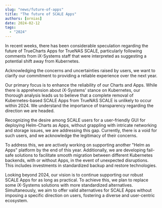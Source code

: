 ```yaml
---
slug: "news/future-of-apps"
title: "The future of SCALE Apps"
authors: [ornias]
date: 2024-02-12
tags:
  - "2024"
---
```


In recent weeks, there has been considerable speculation regarding the future of TrueCharts Apps for TrueNAS SCALE, particularly following comments from iX-Systems staff that were interpreted as suggesting a potential shift away from Kubernetes.

Acknowledging the concerns and uncertainties raised by users, we want to clarify our commitment to providing a reliable experience over the next year.

Our primary focus is to enhance the reliability of our Charts and Apps. While there is apprehension about iX-Systems' stance on Kubernetes, our thorough analysis leads us to believe that a complete removal of Kubernetes-based SCALE Apps from TrueNAS SCALE is unlikely to occur within 2024. We understand the importance of transparency regarding the direction we are headed.

Recognizing the desire among SCALE users for a user-friendly GUI for deploying Helm-Charts as Apps, without grappling with intricate networking and storage issues, we are addressing this gap. Currently, there is a void for such users, and we acknowledge the legitimacy of their concerns.

To address this, we are actively working on supporting another "Helm as Apps" platform by the end of this year. Additionally, we are developing fail-safe solutions to facilitate smooth migration between different Kubernetes backends, with or without Apps, in the event of unexpected disruptions. This includes investments in standardized backup and restore technologies.

Looking beyond 2024, our vision is to continue supporting our robust SCALE Apps for as long as practical. To achieve this, we plan to replace some iX-Systems solutions with more standardized alternatives. Simultaneously, we aim to offer valid alternatives for SCALE Apps without imposing a specific direction on users, fostering a diverse and user-centric ecosystem.
